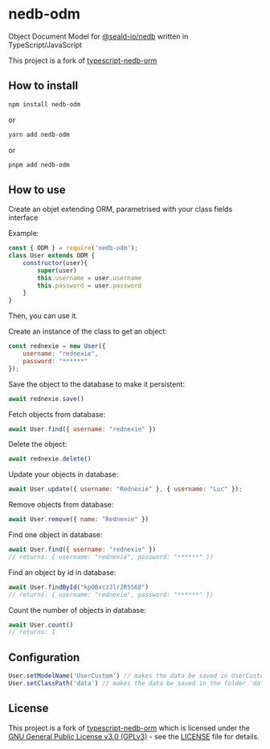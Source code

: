 # nedb-odm

Object Document Model for [@seald-io/nedb](https://github.com/seald/nedb) written in TypeScript/JavaScript

This project is a fork of [typescript-nedb-orm](https://github.com/levg34/typescript-nedb-orm) 

## How to install

```bash
npm install nedb-odm
```

or

```bash
yarn add nedb-odm
```

or

```bash
pnpm add nedb-odm
```

## How to use

Create an objet extending ORM, parametrised with your class fields interface

Example:

```javascript
const { ODM } = require('nedb-odm');
class User extends ODM {
    constructor(user){
        super(user)
        this.username = user.username
        this.password = user.password
    }
}
```

Then, you can use it.

Create an instance of the class to get an object:

```javascript
const rednexie = new User({
    username: "rednexie",
    password: "******" 
});
```

Save the object to the database to make it persistent:

```javascript
await rednexie.save()
```

Fetch objects from database:

```javascript
await User.find({ username: "rednexie" })
```

Delete the object:

```javascript
await rednexie.delete()
```

Update your objects in database:

```javascript
await User.update({ username: "Rednexie" }, { username: "Luc" });
```

Remove objects from database:

```javascript
await User.remove({ name: "Rednexie" })
```

Find one object in database:

```javascript
await User.find({ username: "rednexie" })
// returns: { username: "rednexie", password: "******" })
```

Find an object by id in database:

```javascript
await User.findById("kpOBxczJlr2R5S68")
// returns: { username: "rednexie", password: "******" })
```

Count the number of objects in database:

```javascript
await User.count()
// returns: 1
```

## Configuration
```javascript
User.setModelName('UserCustom') // makes the data be saved in UserCustom.json
User.setClassPath('data') // makes the data be saved in the folder 'data'
```

## License

This project is a fork of [typescript-nedb-orm](https://github.com/levg34/typescript-nedb-orm) which is licensed under the [GNU General Public License v3.0 (GPLv3)](https://www.gnu.org/licenses/gpl-3.0.en.html) - see the [LICENSE](LICENSE) file for details.


